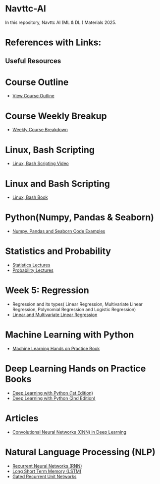 # Navttc-AI
In this repository, Navttc AI (ML &amp; DL ) Materials 2025.
# References with Links:

## Useful Resources
<!--
- [GitHub Documentation](https://docs.github.com)
- [Markdown Guide](https://www.markdownguide.org/)
-->

# Course Outline
- [View Course Outline](https://github.com/Saeed-Engr/Navttc-AI/blob/main/AI%20(Machine%20Learning%20%26%20Deep%20Learning)%20outline.pdf)
<!-- Links: https://github.com/Saeed-Engr/Navttc-AI/blob/main/AI%20(Machine%20Learning%20%26%20Deep%20Learning)%20outline.pdf -->

# Course Weekly Breakup
- [Weekly Course Breakdown](https://github.com/Saeed-Engr/Navttc-AI/blob/main/Weekly%20Detailed%20Lecture%20Breakup.pdf)
<!-- Links: https://github.com/Saeed-Engr/Navttc-AI/blob/main/Weekly%20Detailed%20Lecture%20Breakup.pdf -->

# Linux, Bash Scripting
- [Linux, Bash Scripting Video](https://youtu.be/cBokz0LTizk?si=OFiSLacU97Ml6mcK)
<!-- Video: https://youtu.be/cBokz0LTizk?si=OFiSLacU97Ml6mcK -->

# Linux and Bash Scripting
- [Linux, Bash Book](https://github.com/Saeed-Engr/Navttc-AI/blob/main/Shell%20Scripting%20EXPERT%20RECIPES%20FOR%20LINUX%2C%20BASH%2C%20AND%20MORE%20(%20PDFDrive%20).pdf
)
<!-- Book link: https://github.com/Saeed-Engr/Navttc-AI/blob/main/Shell%20Scripting%20EXPERT%20RECIPES%20FOR%20LINUX%2C%20BASH%2C%20AND%20MORE%20(%20PDFDrive%20).pdf -->

# Python(Numpy, Pandas & Seaborn)
- [Numpy, Pandas and Seaborn Code Examples](https://github.com/Saeed-Engr/Navttc-AI/blob/main/Python%20%20Data%20Wrangling%20with%20Pandas%2C%20NumPy.pdf)
<!-- Book Link: https://github.com/Saeed-Engr/Navttc-AI/blob/main/Python%20%20Data%20Wrangling%20with%20Pandas%2C%20NumPy.pdf -->

# Statistics and Probability 
- [Statistics Lectures](https://stattrek.com/tutorials/ap-statistics-tutorial)
- [Probability Lectures ](https://www.khanacademy.org/math/statistics-probability/probability-library)
<!-- Statistics and Probability: https://www.khanacademy.org/math/statistics-probability/probability-library -->


# Week 5: Regression 
- Regression and its types( Linear Regression, Multivariate Linear Regression, Polynomial Regression and Logistic Regression)
- [Linear and Multivariate Linear Regression](https://stackabuse.com/linear-regression-in-python-with-scikit-learn/)
<!-- - [Probability Lectures ](https://www.khanacademy.org/math/statistics-probability/probability-library)
<!-- Statistics and Probability: https://www.khanacademy.org/math/statistics-probability/probability-library -->

# Machine Learning with Python
- [Machine Learning Hands on Practice Book]( https://github.com/Saeed-Engr/Navttc-AI/blob/main/Machine%20Learning%20with%20Python%20Cookbook%20Practical%20Solutions%20from%20Preprocessing%20to%20Deep%20Learning%20by%20Chris%20Albon%20(z-lib.org).pdf)

<!-- Links: https://github.com/Saeed-Engr/Navttc-AI/blob/main/Machine%20Learning%20with%20Python%20Cookbook%20Practical%20Solutions%20from%20Preprocessing%20to%20Deep%20Learning%20by%20Chris%20Albon%20(z-lib.org).pdf -->

# Deep Learning Hands on Practice Books
- [Deep Learning with Python (1st Edition)](https://github.com/Saeed-Engr/Navttc-AI/blob/main/Deep%20Learning%20with%20Python.pdf)
- [Deep Learning with Python (2nd Edition)](https://github.com/Saeed-Engr/Navttc-AI/blob/main/Deep%20Learning%20with%20Python%2C%202nd%20Edition%20(Final%20Release)%20by%20Francois%20Chollet.pdf)
# Articles
- [Convolutional Neural Networks (CNN) in Deep Learning](https://www.analyticsvidhya.com/blog/2021/05/convolutional-neural-networks-cnn/)



# Natural Language Processing (NLP)
- [Recurrent Neural Networks (RNN)](https://www.geeksforgeeks.org/introduction-to-recurrent-neural-network/)
- [Long Short Term Memory (LSTM)](https://www.geeksforgeeks.org/deep-learning-introduction-to-long-short-term-memory/)
- [Gated Recurrent Unit Networks](https://www.geeksforgeeks.org/gated-recurrent-unit-networks/)
